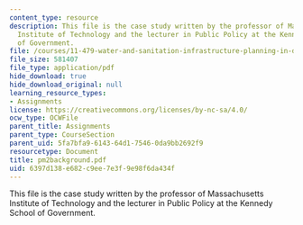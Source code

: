 ```yaml
---
content_type: resource
description: This file is the case study written by the professor of Massachusetts
  Institute of Technology and the lecturer in Public Policy at the Kennedy School
  of Government.
file: /courses/11-479-water-and-sanitation-infrastructure-planning-in-developing-countries-spring-2005/6397d138e682c9ee7e3f9e98f6da434f_pm2background.pdf
file_size: 581407
file_type: application/pdf
hide_download: true
hide_download_original: null
learning_resource_types:
- Assignments
license: https://creativecommons.org/licenses/by-nc-sa/4.0/
ocw_type: OCWFile
parent_title: Assignments
parent_type: CourseSection
parent_uid: 5fa7bfa9-6143-64d1-7546-0da9bb2692f9
resourcetype: Document
title: pm2background.pdf
uid: 6397d138-e682-c9ee-7e3f-9e98f6da434f
---
```

This file is the case study written by the professor of Massachusetts Institute of Technology and the lecturer in Public Policy at the Kennedy School of Government.